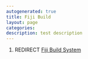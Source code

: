 ```yaml
---
autogenerated: true
title: Fiji Build
layout: page
categories: 
description: test description
---
```


1.  REDIRECT [Fiji Build System](Fiji_Build_System)
